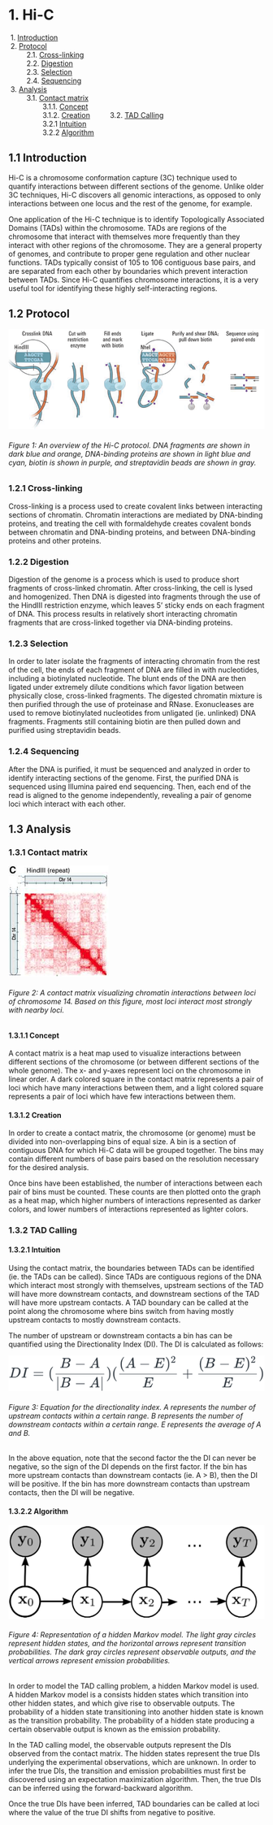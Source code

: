 # 1. Hi-C
&nbsp;1. [Introduction](#11)  
&nbsp;2. [Protocol](#12)  
&nbsp;&nbsp;&nbsp;&nbsp;&nbsp;&nbsp;&nbsp;&nbsp;&nbsp;2.1. [Cross-linking](#121)  
&nbsp;&nbsp;&nbsp;&nbsp;&nbsp;&nbsp;&nbsp;&nbsp;&nbsp;2.2. [Digestion](#122)  
&nbsp;&nbsp;&nbsp;&nbsp;&nbsp;&nbsp;&nbsp;&nbsp;&nbsp;2.3. [Selection](#123)  
&nbsp;&nbsp;&nbsp;&nbsp;&nbsp;&nbsp;&nbsp;&nbsp;&nbsp;2.4. [Sequencing](#123)  
&nbsp;3. [Analysis](#13)  
&nbsp;&nbsp;&nbsp;&nbsp;&nbsp;&nbsp;&nbsp;&nbsp;&nbsp;3.1. [Contact matrix](#131)  
&nbsp;&nbsp;&nbsp;&nbsp;&nbsp;&nbsp;&nbsp;&nbsp;&nbsp;&nbsp;&nbsp;&nbsp;&nbsp;&nbsp;&nbsp;&nbsp;&nbsp;3.1.1. [Concept](#1311)  
&nbsp;&nbsp;&nbsp;&nbsp;&nbsp;&nbsp;&nbsp;&nbsp;&nbsp;&nbsp;&nbsp;&nbsp;&nbsp;&nbsp;&nbsp;&nbsp;&nbsp;3.1.2. [Creation](#1312)
&nbsp;&nbsp;&nbsp;&nbsp;&nbsp;&nbsp;&nbsp;&nbsp;&nbsp;3.2. [TAD Calling](#132)  
&nbsp;&nbsp;&nbsp;&nbsp;&nbsp;&nbsp;&nbsp;&nbsp;&nbsp;&nbsp;&nbsp;&nbsp;&nbsp;&nbsp;&nbsp;&nbsp;&nbsp;3.2.1 [Intuition](#1321)  
&nbsp;&nbsp;&nbsp;&nbsp;&nbsp;&nbsp;&nbsp;&nbsp;&nbsp;&nbsp;&nbsp;&nbsp;&nbsp;&nbsp;&nbsp;&nbsp;&nbsp;3.2.2 [Algorithm](#1322)  

## 1.1 Introduction<a name="11"></a>

Hi-C is a chromosome conformation capture (3C) technique used to quantify interactions between different sections of the genome. Unlike older 3C techniques, Hi-C discovers all genomic interactions, as opposed to only interactions between one locus and the rest of the genome, for example.

One application of the Hi-C technique is to identify Topologically Associated Domains (TADs) within the chromosome. TADs are regions of the chromosome that interact with themselves more frequently than they interact with other regions of the chromosome. They are a general property of genomes, and contribute to proper gene regulation and other nuclear functions. TADs typically consist of 105 to 106 contiguous base pairs, and are separated from each other by boundaries which prevent interaction between TADs. Since Hi-C quantifies chromosome interactions, it is a very useful tool for identifying these highly self-interacting regions.

## 1.2 Protocol<a name="12"></a>

![hiCProtocol](/hiCProtocol.png)
###### Figure 1: An overview of the Hi-C protocol. DNA fragments are shown in dark blue and orange, DNA-binding proteins are shown in light blue and cyan, biotin is shown in purple, and streptavidin beads are shown in gray.

### 1.2.1 Cross-linking<a name="121"></a>

Cross-linking is a process used to create covalent links between interacting sections of chromatin. Chromatin interactions are mediated by DNA-binding proteins, and treating the cell with formaldehyde creates covalent bonds between chromatin and DNA-binding proteins, and between DNA-binding proteins and other proteins.

### 1.2.2 Digestion<a name="122"></a>

Digestion of the genome is a process which is used to produce short fragments of cross-linked chromatin. After cross-linking, the cell is lysed and homogenized. Then DNA is digested into fragments through the use of the HindIII restriction enzyme, which leaves 5’ sticky ends on each fragment of DNA. This process results in relatively short interacting chromatin fragments that are cross-linked together via DNA-binding proteins.

### 1.2.3 Selection<a name="123"></a>

In order to later isolate the fragments of interacting chromatin from the rest of the cell, the ends of each fragment of DNA are filled in with nucleotides, including a biotinylated nucleotide. The blunt ends of the DNA are then ligated under extremely dilute conditions which favor ligation between physically close, cross-linked fragments. The digested chromatin mixture is then purified through the use of proteinase and RNase. Exonucleases are used to remove biotinylated nucleotides from unligated (ie. unlinked) DNA fragments. Fragments still containing biotin are then pulled down and purified using streptavidin beads. 

### 1.2.4 Sequencing<a name="124"></a>

After the DNA is purified, it must be sequenced and analyzed in order to identify interacting sections of the genome. First, the purified DNA is sequenced using Illumina paired end sequencing. Then, each end of the read is aligned to the genome independently, revealing a pair of genome loci which interact with each other.

## 1.3 Analysis<a name="13"></a>

### 1.3.1 Contact matrix<a name="131"></a> 

![contactMatrix](/contactMatrix.png)
###### Figure 2: A contact matrix visualizing chromatin interactions between loci of chromosome 14. Based on this figure, most loci interact most strongly with nearby loci.

#### 1.3.1.1 Concept<a name="1311"></a>

A contact matrix is a heat map used to visualize interactions between different sections of the chromosome (or between different sections of the whole genome). The x- and y-axes represent loci on the chromosome in linear order. A dark colored square in the contact matrix represents a pair of loci which have many interactions between them, and a light colored square represents a pair of loci which have few interactions between them.

#### 1.3.1.2 Creation<a name="1312"></a>

In order to create a contact matrix, the chromosome (or genome) must be divided into non-overlapping bins of equal size. A bin is a section of contiguous DNA for which Hi-C data will be grouped together. The bins may contain different numbers of base pairs based on the resolution necessary for the desired analysis.

Once bins have been established, the number of interactions between each pair of bins must be counted. These counts are then plotted onto the graph as a heat map, which higher numbers of interactions represented as darker colors, and lower numbers of interactions represented as lighter colors.

### 1.3.2 TAD Calling<a name="132"></a>
#### 1.3.2.1 Intuition<a name="1321"></a>

Using the contact matrix, the boundaries between TADs can be identified (ie. the TADs can be called). Since TADs are contiguous regions of the DNA which interact most strongly with themselves, upstream sections of the TAD will have more downstream contacts, and downstream sections of the TAD will have more upstream contacts. A TAD boundary can be called at the point along the chromosome where bins switch from having mostly upstream contacts to mostly downstream contacts.

The number of upstream or downstream contacts a bin has can be quantified using the Directionality Index (DI). The DI is calculated as follows:

![directionalityIndex](/directionalityIndex.png)
###### Figure 3: Equation for the directionality index. A represents the number of upstream contacts within a certain range. B represents the number of downstream contacts within a certain range. E represents the average of A and B.

In the above equation, note that the second factor the the DI can never be negative, so the sign of the DI depends on the first factor. If the bin has more upstream contacts than downstream contacts (ie. A > B), then the DI will be positive. If the bin has more downstream contacts than upstream contacts, then the DI will be negative.

#### 1.3.2.2 Algorithm<a name="1322"></a>

![hiddenMarkovModel](/hiddenMarkovModel.png)
###### Figure 4: Representation of a hidden Markov model. The light gray circles represent hidden states, and the horizontal arrows represent transition probabilities. The dark gray circles represent observable outputs, and the vertical arrows represent emission probabilities.
    
In order to model the TAD calling problem, a hidden Markov model is used. A hidden Markov model is a consists hidden states which transition into other hidden states, and which give rise to observable outputs. The probability of a hidden state transitioning into another hidden state is known as the transition probability. The probability of a hidden state producing a certain observable output is known as the emission probability.

In the TAD calling model, the observable outputs represent the DIs observed from the contact matrix. The hidden states represent the true DIs underlying the experimental observations, which are unknown. In order to infer the true DIs, the transition and emission probabilities must first be discovered using an expectation maximization algorithm. Then, the true DIs can be inferred using the forward-backward algorithm.

Once the true DIs have been inferred, TAD boundaries can be called at loci where the value of the true DI shifts from negative to positive.
